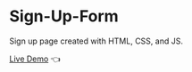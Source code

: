 # Sign-Up-Form

Sign up page created with HTML, CSS, and JS.

[Live Demo](https://guneyuzel.github.io/sign-up-page/) :point_left:

